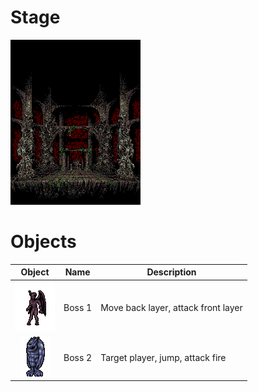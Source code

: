 # Stage

[![Stage](world/norka/stage_mini.png)](https://raw.githubusercontent.com/b3dgs/lionheart-remake/master/lionheart-game/src/main/resources/com/b3dgs/lionheart/levels/norka/stage14.png)

# Objects

|Object | Name | Description
| :---: | --- | ---
|![Boss1](world/norka/boss1.gif) | Boss 1 | Move back layer, attack front layer
|![Boss2](world/norka/boss2.gif) | Boss 2 | Target player, jump, attack fire
